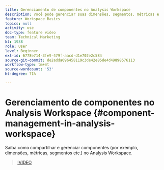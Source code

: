 ```yaml
---
title: Gerenciamento de componentes no Analysis Workspace
description: Você pode gerenciar suas dimensões, segmentos, métricas e intervalos de datas diretamente no Analysis Workspace. Não é necessário sair do projeto enquanto você procura um segmento para compartilhar.
feature: Workspace Basics
topics: null
activity: use
doc-type: feature video
team: Technical Marketing
kt: 1988
role: User
level: Beginner
exl-id: 6778e714-3fe9-479f-aacd-d1e702e2c584
source-git-commit: de2adda096458119c3de42e85de4d49898576113
workflow-type: tm+mt
source-wordcount: '53'
ht-degree: 71%

---
```


# Gerenciamento de componentes no Analysis Workspace {#component-management-in-analysis-workspace}

Saiba como compartilhar e gerenciar componentes (por exemplo, dimensões, métricas, segmentos etc.) no Analysis Workspace.

>[!VIDEO](https://video.tv.adobe.com/v/24095/?quality=12)
